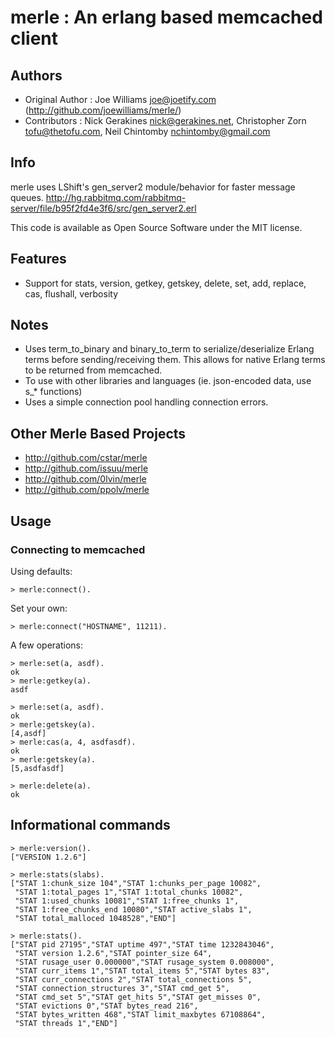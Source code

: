 # merle : An erlang based memcached client #

## Authors ##

- Original Author : Joe Williams <joe@joetify.com> (http://github.com/joewilliams/merle/)
- Contributors : Nick Gerakines <nick@gerakines.net>, Christopher Zorn <tofu@thetofu.com>, Neil Chintomby <nchintomby@gmail.com>

## Info ##

merle uses LShift's gen_server2 module/behavior for faster message queues.
http://hg.rabbitmq.com/rabbitmq-server/file/b95f2fd4e3f6/src/gen_server2.erl

This code is available as Open Source Software under the MIT license.


## Features ##

* Support for stats, version, getkey, getskey, delete, set, add, replace, cas, flushall, verbosity

## Notes ##

* Uses term_to_binary and binary_to_term to serialize/deserialize Erlang terms before sending/receiving them. This allows for native Erlang terms to be returned from memcached.
* To use with other libraries and languages (ie. json-encoded data, use s_* functions)
* Uses a simple connection pool handling connection errors.

## Other Merle Based Projects ##

- http://github.com/cstar/merle
- http://github.com/issuu/merle
- http://github.com/0lvin/merle
- http://github.com/ppolv/merle

## Usage ##

### Connecting to memcached ###

Using defaults:

    > merle:connect().

Set your own:

    > merle:connect("HOSTNAME", 11211).


A few operations:

    > merle:set(a, asdf).
    ok
    > merle:getkey(a).
    asdf
    
    > merle:set(a, asdf).
    ok
    > merle:getskey(a).
    [4,asdf]
    > merle:cas(a, 4, asdfasdf).
    ok
    > merle:getskey(a).
    [5,asdfasdf]
    
    > merle:delete(a).
    ok

## Informational commands ##

    > merle:version().
    ["VERSION 1.2.6"]
    
    > merle:stats(slabs).
    ["STAT 1:chunk_size 104","STAT 1:chunks_per_page 10082",
     "STAT 1:total_pages 1","STAT 1:total_chunks 10082",
     "STAT 1:used_chunks 10081","STAT 1:free_chunks 1",
     "STAT 1:free_chunks_end 10080","STAT active_slabs 1",
     "STAT total_malloced 1048528","END"]
   
    > merle:stats().
    ["STAT pid 27195","STAT uptime 497","STAT time 1232843046",
     "STAT version 1.2.6","STAT pointer_size 64",
     "STAT rusage_user 0.000000","STAT rusage_system 0.008000",
     "STAT curr_items 1","STAT total_items 5","STAT bytes 83",
     "STAT curr_connections 2","STAT total_connections 5",
     "STAT connection_structures 3","STAT cmd_get 5",
     "STAT cmd_set 5","STAT get_hits 5","STAT get_misses 0",
     "STAT evictions 0","STAT bytes_read 216",
     "STAT bytes_written 468","STAT limit_maxbytes 67108864",
     "STAT threads 1","END"]
